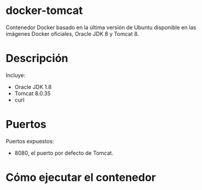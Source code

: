 # docker-tomcat
Contenedor Docker basado en la última versión de Ubuntu disponible en las imágenes Docker oficiales, Oracle JDK 8 y Tomcat 8.

# Descripción
Incluye:
- Oracle JDK 1.8
- Tomcat 8.0.35
- curl

# Puertos
Puertos expuestos:
- 8080, el puerto por defecto de Tomcat.

# Cómo ejecutar el contenedor

